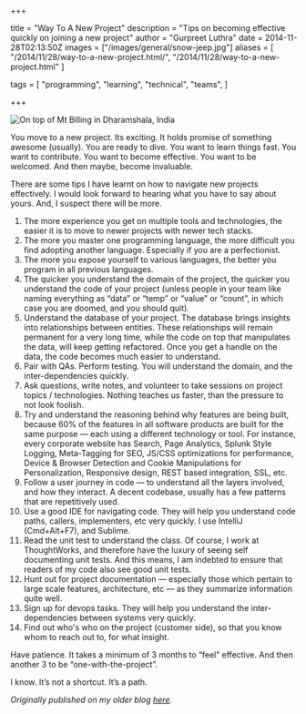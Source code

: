 +++

title = "Way To A New Project"
description = "Tips on becoming effective quickly on joining a new project"
author = "Gurpreet Luthra"
date = 2014-11-28T02:13:50Z
images = ["/images/general/snow-jeep.jpg"]
aliases = [
    "/2014/11/28/way-to-a-new-project.html/",
    "/2014/11/28/way-to-a-new-project.html"
]


tags = [
    "programming",
    "learning",
    "technical",
    "teams",
]

+++

![On top of Mt Billing in Dharamshala, India](/images/general/snow-jeep.jpg "On top of Mt Billing in Dharamshala, India")

You move to a new project. Its exciting. It holds promise of something awesome (usually). You are ready to dive. You want to learn things fast. You want to contribute. You want to become effective. You want to be welcomed. And then maybe, become invaluable.

There are some tips I have learnt on how to navigate new projects effectively. I would look forward to hearing what you have to say about yours. And, I suspect there will be more.


1. The more experience you get on multiple tools and technologies, the easier it is to move to newer projects with newer tech stacks.
2. The more you master one programming language, the more difficult you find adopting another language. Especially if you are a perfectionist.
3. The more you expose yourself to various languages, the better you program in all previous languages.
4. The quicker you understand the domain of the project, the quicker you understand the code of your project (unless people in your team like naming everything as “data” or “temp” or “value” or “count”, in which case you are doomed, and you should quit).
5. Understand the database of your project. The database brings insights into relationships between entities. These relationships will remain permanent for a very long time, while the code on top that manipulates the data, will keep getting refactored. Once you get a handle on the data, the code becomes much easier to understand.
6. Pair with QAs. Perform testing. You will understand the domain, and the inter-dependencies quickly.
7. Ask questions, write notes, and volunteer to take sessions on project topics / technologies. Nothing teaches us faster, than the pressure to not look foolish.
8. Try and understand the reasoning behind why features are being built, because 60% of the features in all software products are built for the same purpose — each using a different technology or tool. For instance, every corporate website has Search, Page Analytics, Splunk Style Logging, Meta-Tagging for SEO, JS/CSS optimizations for performance, Device & Browser Detection and Cookie Manipulations for Personalization, Responsive design, REST based integration, SSL, etc.
9. Follow a user journey in code — to understand all the layers involved, and how they interact. A decent codebase, usually has a few patterns that are repetitively used.
10. Use a good IDE for navigating code. They will help you understand code paths, callers, implementers, etc very quickly. I use IntelliJ (Cmd+Alt+F7), and Sublime.
11. Read the unit test to understand the class. Of course, I work at ThoughtWorks, and therefore have the luxury of seeing self documenting unit tests. And this means, I am indebted to ensure that readers of my code also see good unit tests.
12. Hunt out for project documentation — especially those which pertain to large scale features, architecture, etc — as they summarize information quite well.
13. Sign up for devops tasks. They will help you understand the inter-dependencies between systems very quickly.
14. Find out who's who on the project (customer side), so that you know whom to reach out to, for what insight.

Have patience. It takes a minimum of 3 months to “feel” effective. And then another 3 to be “one-with-the-project”.

I know. It’s not a shortcut. It’s a path.

_Originally published on my older blog [here](http://techie-notebook.blogspot.com/2014/11/the-way-to-new-project-becoming.html)._